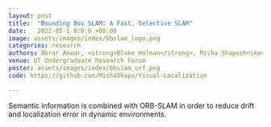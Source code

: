 ```yaml
---
layout: post
title:  "Bounding Box SLAM: A Fast, Selective SLAM"
date:   2022-05-1 0:0:0 +00:00
image: assets/images/index/bbslam_logo.png
categories: research
authors: Abrar Anwar, <strong>Blake Holman</strong>, Misha Shaposhnikov
venue: UT Undergraduate Research Forum
poster: assets/images/index/bbslam_urf.png
code: https://github.com/MishaShapo/Visual-Localization

---
```

Semantic information is combined with ORB-SLAM in order to reduce drift and localization error in dynamic environments.

